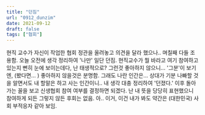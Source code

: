 ```yaml
---
title: "던짐"
url: "0912_dunzim"
date: 2021-09-12
draft: false
tags: ["협회"]
---
```

현직 교수가 자신이 작업한 협회 정관을 올려놓고 의견을 달라 했으나.. 며칠째 다들 조용함. 오늘 오전에 생각 정리하여 '나만' 일단 던짐. 현직교수가 뭘 바라고 여기 참여하고 있는지 뻔히 눈에 보이는데다, 난 태생적으로? 그런것 좋아하지 않으니... '그분'이 보기엔, (봤다면... ) 좋아하지 않을것은 분명함. 그래도 나란 인간은... 상대가 기분 나빠할 것을 알면서도 내 할말은 하고 사는 인간이니.. 내 생각 대충 정리하여 '던졌다.' 이후 돌아가는 꼴을 보고 신생협회 참여 여부를 결정하면 되겠다. 난 내 뜻을 당당히 표현했으니 참여하게 되든 그렇지 않든 후회는 없음. 아.. 이거, 이건 내가 봐도 약간은 (대한민국) 사회 부적응자 같아 보임.
